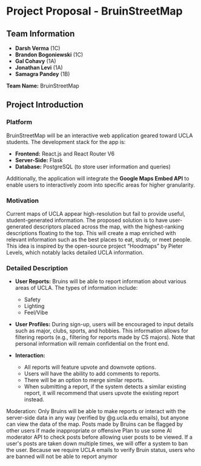 # Project Proposal - BruinStreetMap

## Team Information
- **Darsh Verma** (1C)
- **Brandon Bogoniewski** (1C)
- **Gal Cohavy** (1A)
- **Jonathan Levi** (1A)
- **Samagra Pandey** (1B)

**Team Name:** BruinStreetMap

## Project Introduction

### Platform
BruinStreetMap will be an interactive web application geared toward UCLA students. The development stack for the app is:
- **Frontend:** React.js and React Router V6
- **Server-Side:** Flask
- **Database:** PostgreSQL (to store user information and queries)

Additionally, the application will integrate the **Google Maps Embed API** to enable users to interactively zoom into specific areas for higher granularity.

### Motivation
Current maps of UCLA appear high-resolution but fail to provide useful, student-generated information. The proposed solution is to have user-generated descriptors placed across the map, with the highest-ranking descriptions floating to the top. This will create a map enriched with relevant information such as the best places to eat, study, or meet people. This idea is inspired by the open-source project “Hoodmaps” by Pieter Levels, which notably lacks detailed UCLA information.

### Detailed Description
- **User Reports:** Bruins will be able to report information about various areas of UCLA. The types of information include:
  - Safety
  - Lighting
  - Feel/Vibe

- **User Profiles:** During sign-up, users will be encouraged to input details such as major, clubs, sports, and hobbies. This information allows for filtering reports (e.g., filtering for reports made by CS majors). Note that personal information will remain confidential on the front end.

- **Interaction:** 
  - All reports will feature upvote and downvote options.
  - Users will have the ability to add comments to reports.
  - There will be an option to merge similar reports.
  - When submitting a report, if the system detects a similar existing report, it will recommend that users upvote the existing report instead.


Moderation:
Only Bruins will be able to make reports or interact with the server-side data in any way (verified by @g.ucla.edu emails), but anyone can view the data of the map.
Posts made by Bruins can be flagged by other users if made inappropriate or offensive
Plan to use some AI moderator API to check posts before allowing user posts to be viewed. 
If a user's posts are taken down multiple times, we will offer a system to ban the user. Because we require UCLA emails to verify Bruin status, users who are banned will not be able to report anymor
